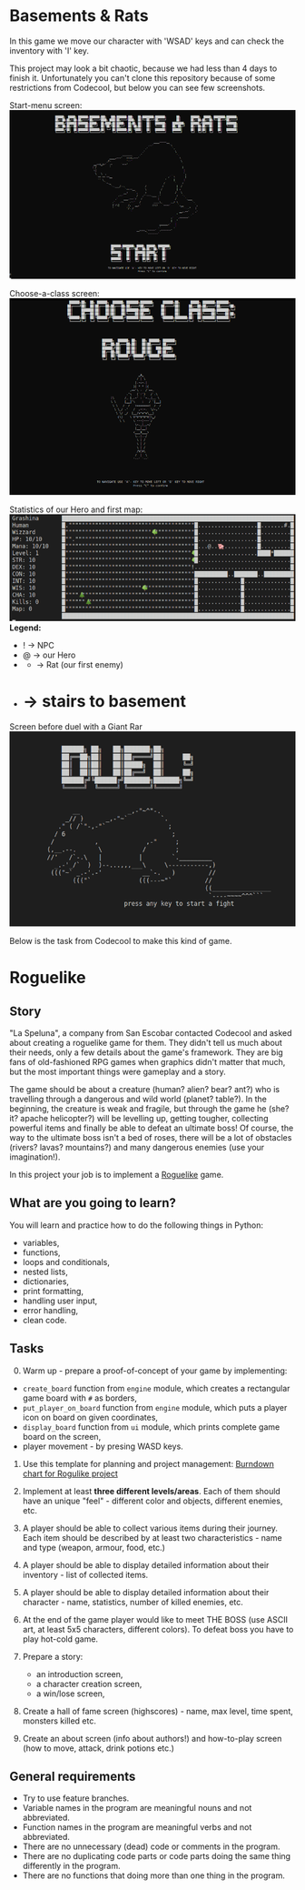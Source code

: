 # Basements & Rats
In this game we move our character with 'WSAD' keys and can check the inventory with 'I' key.

This project may look a bit chaotic, because we had less than 4 days to finish it.
Unfortunately you can't clone this repository because of some restrictions from Codecool, but below you can see few screenshots.

Start-menu screen:
![Start menu](https://github.com/annamazurek/roguelike-adventure-game/blob/master/screen1.PNG)

Choose-a-class screen:
![Choose-a-class screen](https://github.com/annamazurek/roguelike-adventure-game/blob/master/screen2.PNG)

Statistics of our Hero and first map:
![First map and statistics](https://github.com/annamazurek/roguelike-adventure-game/blob/master/screen3.png)
**Legend:**
- ! -> NPC
- @ -> our Hero
- * -> Rat (our first enemy)
- # -> stairs to basement

Screen before duel with a Giant Rar
![Screen before a duel](https://github.com/annamazurek/roguelike-adventure-game/blob/master/screen4.png)


Below is the task from Codecool to make this kind of game.

# Roguelike

## Story

"La Speluna", a company from San Escobar contacted Codecool and asked about creating a roguelike game for them. They didn't tell us much about their needs, only a few details about the game's framework. They are big fans of old-fashioned RPG games when graphics didn't matter that much, but the most important things were gameplay and a story.

The game should be about a creature (human? alien? bear? ant?) who is travelling through a dangerous and wild world (planet? table?). In the beginning, the creature is weak and fragile, but through the game he (she? it? apache helicopter?) will be levelling up, getting tougher, collecting powerful items and finally be able to defeat an ultimate boss! Of course, the way to the ultimate boss isn't a bed of roses, there will be a lot of obstacles (rivers? lavas? mountains?) and many dangerous enemies (use your imagination!).

In this project your job is to implement a
[Roguelike](https://en.wikipedia.org/wiki/Roguelike) game.

## What are you going to learn?

You will learn and practice how to do the following things in Python:
 - variables,
 - functions,
 - loops and conditionals,
 - nested lists,
 - dictionaries,
 - print formatting,
 - handling user input,
 - error handling,
 - clean code.

## Tasks

0. Warm up - prepare a proof-of-concept of your game by implementing:
 - `create_board` function from `engine` module, which creates a rectangular game board with `#` as borders,
 - `put_player_on_board` function from `engine` module, which puts a player icon on board on given coordinates,
 - `display_board` function from `ui` module, which prints complete game board on the screen,
 - player movement - by presing WASD keys. 

1. Use this template for planning and project management: [Burndown chart for Rogulike project](https://docs.google.com/spreadsheets/d/10aKB7z7BrmpwgjYtEsT3BwVBQysnWWlu0Ehy2OO9w-Y/edit?usp=sharing)

1. Implement at least **three different levels/areas**. Each of them should have an unique "feel" - different color and objects, different enemies, etc.

2. A player should be able to collect various items during their journey. Each item should be described by at least two characteristics - name and type (weapon, armour, food, etc.)

3. A player should be able to display detailed information about their inventory - list of collected items.

4. A player should be able to display detailed information about their character - name, statistics, number of killed enemies, etc.

5. At the end of the game player would like to meet THE BOSS (use ASCII art, at least 5x5 characters, different colors). To defeat boss you have to play hot-cold game.

6. Prepare a story:

    * an introduction screen,
    * a character creation screen,
    * a win/lose screen,

7. Create a hall of fame screen (highscores) - name, max level, time spent, monsters killed etc.

8. Create an about screen (info about authors!) and how-to-play screen (how to move, attack, drink potions etc.) 


## General requirements

 - Try to use feature branches.
 - Variable names in the program are meaningful nouns and not abbreviated.
 - Function names in the program are meaningful verbs and not abbreviated.
 - There are no unnecessary (dead) code or comments in the program.
 - There are no duplicating code parts or code parts doing the same thing differently in the program.
 - There are no functions that doing more than one thing in the program.
